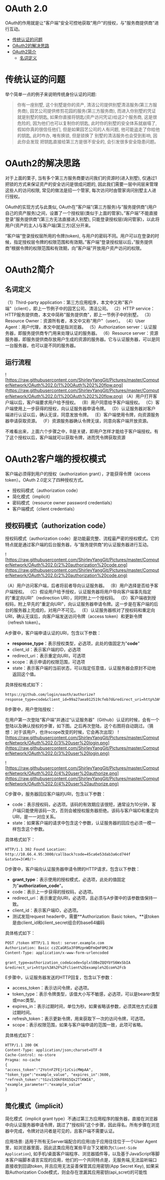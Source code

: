 # OAuth 2.0
OAuth的作用就是让"客户端"安全可控地获取"用户"的授权，与"服务商提供商"进行互动。

- [传统认证的问题](#传统认证的问题)
- [OAuth2的解决思路](#OAuth2的解决思路)
- [OAuth2简介](#OAuth2简介)
    - [名词定义](#名词定义)
 
# 传统认证的问题 
举个简单一点的例子来说明传统身份认证的问题:

> 你有一座别墅, 这个别墅是你的资产, 清洁公司提供别墅清洁服务(第三方服务商), 园艺公司提供修剪花园的服务(第三方服务商), 而进入你别墅的凭证就是别墅的钥匙, 如果你直接将钥匙(资产访问凭证)给这2个服务商, 这是很危险的, 因为他们也可以复制你的钥匙, 此时你的别墅的安全体系就崩塌了, 假如你真的很信任他们, 但是如果园艺公司的人有问题, 他可能盗走了你给他的钥匙, 此时咋办, 唯有换锁, 但是锁换了 别墅的清洁服务也会受到影响, 因此你会发现 把钥匙直接给第三方是很不安全的, 会引发很多安全隐患问题。

# OAuth2的解决思路
对于上面的栗子, 当有多个第三方服务商要访问我们的资源时(进入别墅), 仅通过1把锁的方式来保证资产的安全访问是很成问题的, 因此我们需要一层中间层来管理这些人的访问权限, 常见的做法是招一个管家, 每次访问时由管家询问别墅主人进行授权。

OAuth的实现方式与此类似, OAuth在”客户端”(第三方服务)与”服务提供商”(用户自己的资产服务)之间，设置了一个授权层(类似于上面的管家)。”客户端”不能直接登录”服务提供商”(第三方无法直接进入别墅), 只能登录授权层(询问管家)，以此将用户(资产的主人)与客户端(第三方)区分开来。

“客户端”登录授权层所用的令牌(token), 与用户的密码不同。用户可以在登录的时候，指定授权层令牌的权限范围和有效期。”客户端”登录授权层以后，”服务提供商”根据令牌的权限范围和有效期，向”客户端”开放用户资产访问的权限。

# OAuth2简介

## 名词定义
（1）Third-party application：第三方应用程序，本文中又称"客户端"（client），即上一节例子中的园艺公司、清洁公司。
（2）HTTP service：HTTP服务提供商，本文中简称"服务提供商"，即上一节例子中的别墅。
（3）Resource Owner：资源所有者，本文中又称"用户"（user）。
（4）User Agent：用户代理，本文中就是指浏览器。
（5）Authorization server：认证服务器，即服务提供商专门用来处理认证的服务器。
（6）Resource server：资源服务器，即服务提供商存放用户生成的资源的服务器。它与认证服务器，可以是同一台服务器，也可以是不同的服务器。

## 运行流程

![https://raw.githubusercontent.com/ShirleyYangGit/Pictures/master/ComputerNetwork/OAuth%202.0/1%20OAuth%202%20flow.png](https://raw.githubusercontent.com/ShirleyYangGit/Pictures/master/ComputerNetwork/OAuth%202.0/1%20OAuth%202%20flow.png)
（A）用户打开客户端以后，客户端要求用户给予授权。
（B）用户同意给予客户端授权。
（C）客户端使用上一步获得的授权，向认证服务器申请令牌。
（D）认证服务器对客户端进行认证以后，确认无误，同意发放令牌。
（E）客户端使用令牌，向资源服务器申请获取资源。
（F）资源服务器确认令牌无误，同意向客户端开放资源。

不难看出来，上面六个步骤之中，B是关键，即用户怎样才能给于客户端授权。有了这个授权以后，客户端就可以获取令牌，进而凭令牌获取资源

# OAuth2客户端的授权模式

客户端必须得到用户的授权（authorization grant），才能获得令牌（access token）。OAuth 2.0定义了四种授权方式。

-   授权码模式（authorization code）
-   简化模式（implicit）
-   密码模式（resource owner password credentials）
-   客户端模式（client credentials）

## 授权码模式（authorization code）

授权码模式（authorization code）是功能最完整、流程最严密的授权模式。它的特点就是通过客户端的后台服务器，与"服务提供商"的认证服务器进行互动。

![https://raw.githubusercontent.com/ShirleyYangGit/Pictures/master/ComputerNetwork/OAuth%202.0/2%20authorization%20code.png](https://raw.githubusercontent.com/ShirleyYangGit/Pictures/master/ComputerNetwork/OAuth%202.0/2%20authorization%20code.png)

（A）用户访问客户端，后者将前者导向认证服务器。
（B）用户选择是否给予客户端授权。
（C）假设用户给予授权，认证服务器将用户导向客户端事先指定的"重定向URI"（redirection URI），同时附上一个授权码。
（D）客户端收到授权码，附上早先的"重定向URI"，向认证服务器申请令牌。这一步是在客户端的后台的服务器上完成的，对用户不可见。
（E）认证服务器核对了授权码和重定向URI，确认无误后，向客户端发送访问令牌（access token）和更新令牌（refresh token）。
 
A步骤中，客户端申请认证的URI，包含以下参数：

-   **response_type**：表示授权类型，必选项，此处的值固定为"**code**"
-   client_id：表示客户端的ID，必选项
-   redirect_uri：表示重定向URI，可选项
-   scope：表示申请的权限范围，可选项
-   state：表示客户端的当前状态，可以指定任意值，认证服务器会原封不动地返回这个值。

具体授权格式如下：
```
https://github.com/login/oauth/authorize?response_type=code&client_id=99a27aea912519cfeb7d&redirect_uri=http%3A%2F%2F10.66.4.95%3A3000%2Fcallback&scope=notifications&state=3(%230%2F!~
```
B步骤中，用户登陆授权：

在用户第一次登陆“客户端”并通过“认证服务器”（Github）认证的时候，会有一个登陆以及确认授权的步骤，如下图。之后再次登陆，这个右图将自动跳过。（猜想：对于该用户，也许scope改变的时候，它会再次出现）
![https://raw.githubusercontent.com/ShirleyYangGit/Pictures/master/ComputerNetwork/OAuth%202.0/3%20user%20login.png](https://raw.githubusercontent.com/ShirleyYangGit/Pictures/master/ComputerNetwork/OAuth%202.0/3%20user%20login.png)

![https://raw.githubusercontent.com/ShirleyYangGit/Pictures/master/ComputerNetwork/OAuth%202.0/4%20user%20authorize.png](https://raw.githubusercontent.com/ShirleyYangGit/Pictures/master/ComputerNetwork/OAuth%202.0/4%20user%20authorize.png)

C步骤中，服务器回应客户端的URI，包含以下参数：

-   code：表示授权码，必选项。该码的有效期应该很短，通常设为10分钟，客户端只能使用该码一次，否则会被授权服务器拒绝。该码与客户端ID和重定向URI，是一一对应关系。
-   state：如果客户端的请求中包含这个参数，认证服务器的回应也必须一模一样包含这个参数。

具体格式如下：
```
HTTP/1.1 302 Found Location: 
http://10.66.4.95:3000/callback?code=45ca6e53dab3a6cd744f &state=3(#0/!~
```
D步骤中，客户端向认证服务器申请令牌的HTTP请求，包含以下参数：

-   **grant_type**：表示使用的授权模式，必选项，此处的值固定为"**authorization_code**"。
-   code：表示上一步获得的授权码，必选项。
-   redirect_uri：表示重定向URI，必选项，且必须与A步骤中的该参数值保持一致。
-   client_id：表示客户端ID，必选项。
-   测试发现request header中，需要**Authorization: Basic token。**该token是由client_id和client_secret组合的base64编码

具体格式如下：
```
POST /token HTTP/1.1 Host: server.example.com 
Authorization: Basic czZCaGRSa3F0MzpnWDFmQmF0M2JW 
Content-Type: application/x-www-form-urlencoded 

grant_type=authorization_code&code=SplxlOBeZQQYbYS6WxSbIA 
&redirect_uri=https%3A%2F%2Fclient%2Eexample%2Ecom%2Fcb
```
E步骤中，认证服务器发送的HTTP回复，包含以下参数：

-   access_token：表示访问令牌，必选项。
-   token_type：表示令牌类型，该值大小写不敏感，必选项，可以是bearer类型或mac类型。
-   expires_in：表示过期时间，单位为秒。如果省略该参数，必须其他方式设置过期时间。
-   refresh_token：表示更新令牌，用来获取下一次的访问令牌，可选项。
-   scope：表示权限范围，如果与客户端申请的范围一致，此项可省略。

具体格式如下：
```
HTTP/1.1 200 OK 
Content-Type: application/json;charset=UTF-8 
Cache-Control: no-store 
Pragma: no-cache 
{ 
"access_token":"2YotnFZFEjr1zCsicMWpAA", 
"token_type":"example_value", "expires_in":3600, 
"refresh_token":"tGzv3JOkF0XG5Qx2TlKWIA", 
"example_parameter":"example_value" 
}
```
## 简化模式（implicit）

简化模式（implicit grant type）不通过第三方应用程序的服务器，直接在浏览器中向认证服务器申请令牌，跳过了"授权码"这个步骤，因此得名。所有步骤在浏览器中完成，令牌对访问者是可见的，且客户端不需要认证。

应用场景: 适用于所有无Server端配合的应用(由于应用往往位于一个User Agent里，如浏览器里面，因此这类应用在某些平台下又被称为`Client-Side Application`), 如手机/桌面客户端程序、浏览器插件等，以及基于JavaScript等脚本客户端脚本语言实现的应用，他们的一个共同特点是，无服务端,无法监听端口直接收到回调token, 并且应用无法妥善保管其应用密钥(App Secret Key), 如果采取Authorization Code模式，则会存在泄漏其应用密钥(api_scret)的可能性


<!--stackedit_data:
eyJoaXN0b3J5IjpbLTc4Njc5NjA5OSwtMzIwNjcwMzUsLTE3Nz
k3ODQ1MjJdfQ==
-->